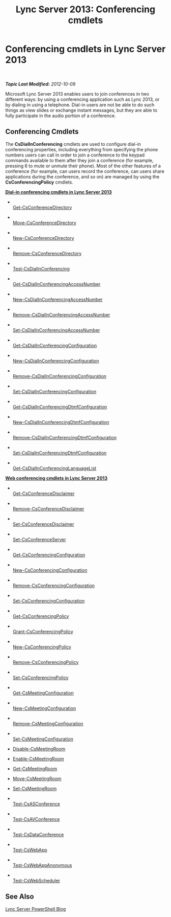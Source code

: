 ﻿---
title: 'Lync Server 2013: Conferencing cmdlets'
TOCTitle: Conferencing cmdlets
ms:assetid: 7ff94637-6319-4c45-9230-be34e8d81ede
ms:mtpsurl: https://technet.microsoft.com/en-us/library/Gg398641(v=OCS.15)
ms:contentKeyID: 48184640
ms.date: 07/23/2014
mtps_version: v=OCS.15
---

<div data-xmlns="http://www.w3.org/1999/xhtml">

<div class="topic" data-xmlns="http://www.w3.org/1999/xhtml" data-msxsl="urn:schemas-microsoft-com:xslt" data-cs="http://msdn.microsoft.com/en-us/">

<div data-asp="http://msdn2.microsoft.com/asp">

# Conferencing cmdlets in Lync Server 2013

</div>

<div id="mainSection">

<div id="mainBody">

<span> </span>

_**Topic Last Modified:** 2012-10-09_

Microsoft Lync Server 2013 enables users to join conferences in two different ways: by using a conferencing application such as Lync 2013, or by dialing in using a telephone. Dial-in users are not be able to do such things as view slides or exchange instant messages, but they are able to fully participate in the audio portion of a conference.

<div>

## Conferencing Cmdlets

The **CsDialInConferencing** cmdlets are used to configure dial-in conferencing properties, including everything from specifying the phone numbers users can call in order to join a conference to the keypad commands available to them after they join a conference (for example, pressing 6 to mute or unmute their phone). Most of the other features of a conference (for example, can users record the conference, can users share applications during the conference, and so on) are managed by using the **CsConferencingPolicy** cmdlets.

**[Dial-in conferencing cmdlets in Lync Server 2013](lync-server-2013-dial-in-conferencing-cmdlets.md)**

  - <span></span>  
    [Get-CsConferenceDirectory](get-csconferencedirectory.md)

  - <span></span>  
    [Move-CsConferenceDirectory](move-csconferencedirectory.md)

  - <span></span>  
    [New-CsConferenceDirectory](new-csconferencedirectory.md)

  - <span></span>  
    [Remove-CsConferenceDirectory](remove-csconferencedirectory.md)

<!-- end list -->

  - <span></span>  
    [Test-CsDialInConferencing](test-csdialinconferencing.md)

<!-- end list -->

  - <span></span>  
    [Get-CsDialInConferencingAccessNumber](get-csdialinconferencingaccessnumber.md)

  - <span></span>  
    [New-CsDialInConferencingAccessNumber](new-csdialinconferencingaccessnumber.md)

  - <span></span>  
    [Remove-CsDialInConferencingAccessNumber](remove-csdialinconferencingaccessnumber.md)

  - <span></span>  
    [Set-CsDialInConferencingAccessNumber](set-csdialinconferencingaccessnumber.md)

<!-- end list -->

  - <span></span>  
    [Get-CsDialInConferencingConfiguration](get-csdialinconferencingconfiguration.md)

  - <span></span>  
    [New-CsDialInConferencingConfiguration](new-csdialinconferencingconfiguration.md)

  - <span></span>  
    [Remove-CsDialInConferencingConfiguration](remove-csdialinconferencingconfiguration.md)

  - <span></span>  
    [Set-CsDialInConferencingConfiguration](set-csdialinconferencingconfiguration.md)

<!-- end list -->

  - <span></span>  
    [Get-CsDialInConferencingDtmfConfiguration](get-csdialinconferencingdtmfconfiguration.md)

  - <span></span>  
    [New-CsDialInConferencingDtmfConfiguration](new-csdialinconferencingdtmfconfiguration.md)

  - <span></span>  
    [Remove-CsDialInConferencingDtmfConfiguration](remove-csdialinconferencingdtmfconfiguration.md)

  - <span></span>  
    [Set-CsDialInConferencingDtmfConfiguration](set-csdialinconferencingdtmfconfiguration.md)

<!-- end list -->

  - <span></span>  
    [Get-CsDialInConferencingLanguageList](get-csdialinconferencinglanguagelist.md)

**[Web conferencing cmdlets in Lync Server 2013](lync-server-2013-web-conferencing-cmdlets.md)**

  - <span></span>  
    [Get-CsConferenceDisclaimer](get-csconferencedisclaimer.md)

  - <span></span>  
    [Remove-CsConferenceDisclaimer](remove-csconferencedisclaimer.md)

  - <span></span>  
    [Set-CsConferenceDisclaimer](set-csconferencedisclaimer.md)

<!-- end list -->

  - <span></span>  
    [Set-CsConferenceServer](set-csconferenceserver.md)

<!-- end list -->

  - <span></span>  
    [Get-CsConferencingConfiguration](get-csconferencingconfiguration.md)

  - <span></span>  
    [New-CsConferencingConfiguration](new-csconferencingconfiguration.md)

  - <span></span>  
    [Remove-CsConferencingConfiguration](remove-csconferencingconfiguration.md)

  - <span></span>  
    [Set-CsConferencingConfiguration](set-csconferencingconfiguration.md)

<!-- end list -->

  - <span></span>  
    [Get-CsConferencingPolicy](get-csconferencingpolicy.md)

  - <span></span>  
    [Grant-CsConferencingPolicy](grant-csconferencingpolicy.md)

  - <span></span>  
    [New-CsConferencingPolicy](new-csconferencingpolicy.md)

  - <span></span>  
    [Remove-CsConferencingPolicy](remove-csconferencingpolicy.md)

  - <span></span>  
    [Set-CsConferencingPolicy](set-csconferencingpolicy.md)

<!-- end list -->

  - <span></span>  
    [Get-CsMeetingConfiguration](get-csmeetingconfiguration.md)

  - <span></span>  
    [New-CsMeetingConfiguration](new-csmeetingconfiguration.md)

  - <span></span>  
    [Remove-CsMeetingConfiguration](remove-csmeetingconfiguration.md)

  - <span></span>  
    [Set-CsMeetingConfiguration](set-csmeetingconfiguration.md)

<!-- end list -->

  - [Disable-CsMeetingRoom](https://technet.microsoft.com/en-us/library/JJ204723(v=OCS.15))

  - [Enable-CsMeetingRoom](enable-csmeetingroom.md)

  - [Get-CsMeetingRoom](get-csmeetingroom.md)

  - [Move-CsMeetingRoom](move-csmeetingroom.md)

  - [Set-CsMeetingRoom](set-csmeetingroom.md)

<!-- end list -->

  - <span></span>  
    [Test-CsASConference](test-csasconference.md)

  - <span></span>  
    [Test-CsAVConference](test-csavconference.md)

  - <span></span>  
    [Test-CsDataConference](test-csdataconference.md)

  - <span></span>  
    [Test-CsWebApp](test-cswebapp.md)

  - <span></span>  
    [Test-CsWebAppAnonymous](test-cswebappanonymous.md)

  - <span></span>  
    [Test-CsWebScheduler](test-cswebscheduler.md)

</div>

<div>

## See Also


[Lync Server PowerShell Blog](http://go.microsoft.com/fwlink/p/?linkid=203150)  
  

</div>

</div>

<span> </span>

</div>

</div>

</div>

